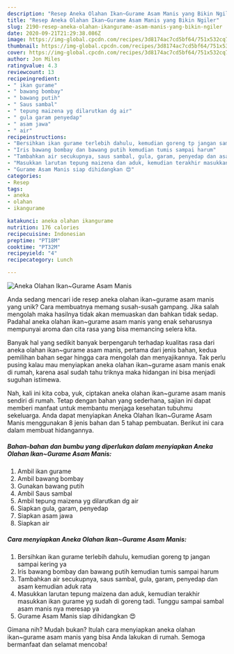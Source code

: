 ```yaml
---
description: "Resep Aneka Olahan Ikan~Gurame Asam Manis yang Bikin Ngiler"
title: "Resep Aneka Olahan Ikan~Gurame Asam Manis yang Bikin Ngiler"
slug: 2190-resep-aneka-olahan-ikangurame-asam-manis-yang-bikin-ngiler
date: 2020-09-21T21:29:38.086Z
image: https://img-global.cpcdn.com/recipes/3d8174ac7cd5bf64/751x532cq70/aneka-olahan-ikangurame-asam-manis-foto-resep-utama.jpg
thumbnail: https://img-global.cpcdn.com/recipes/3d8174ac7cd5bf64/751x532cq70/aneka-olahan-ikangurame-asam-manis-foto-resep-utama.jpg
cover: https://img-global.cpcdn.com/recipes/3d8174ac7cd5bf64/751x532cq70/aneka-olahan-ikangurame-asam-manis-foto-resep-utama.jpg
author: Jon Miles
ratingvalue: 4.3
reviewcount: 13
recipeingredient:
- " ikan gurame"
- " bawang bombay"
- " bawang putih"
- " Saus sambal"
- " tepung maizena yg dilarutkan dg air"
- " gula garam penyedap"
- " asam jawa"
- " air"
recipeinstructions:
- "Bersihkan ikan gurame terlebih dahulu, kemudian goreng tp jangan sampai kering ya"
- "Iris bawang bombay dan bawang putih kemudian tumis sampai harum"
- "Tambahkan air secukupnya, saus sambal, gula, garam, penyedap dan asam kemudian aduk rata"
- "Masukkan larutan tepung maizena dan aduk, kemudian terakhir masukkan ikan gurame yg sudah di goreng tadi. Tunggu sampai sambal asam manis nya meresap ya"
- "Gurame Asam Manis siap dihidangkan 😍"
categories:
- Resep
tags:
- aneka
- olahan
- ikangurame

katakunci: aneka olahan ikangurame 
nutrition: 176 calories
recipecuisine: Indonesian
preptime: "PT18M"
cooktime: "PT32M"
recipeyield: "4"
recipecategory: Lunch

---
```



![Aneka Olahan Ikan~Gurame Asam Manis](https://img-global.cpcdn.com/recipes/3d8174ac7cd5bf64/751x532cq70/aneka-olahan-ikangurame-asam-manis-foto-resep-utama.jpg)

Anda sedang mencari ide resep aneka olahan ikan~gurame asam manis yang unik? Cara membuatnya memang susah-susah gampang. Jika salah mengolah maka hasilnya tidak akan memuaskan dan bahkan tidak sedap. Padahal aneka olahan ikan~gurame asam manis yang enak seharusnya mempunyai aroma dan cita rasa yang bisa memancing selera kita.



Banyak hal yang sedikit banyak berpengaruh terhadap kualitas rasa dari aneka olahan ikan~gurame asam manis, pertama dari jenis bahan, kedua pemilihan bahan segar hingga cara mengolah dan menyajikannya. Tak perlu pusing kalau mau menyiapkan aneka olahan ikan~gurame asam manis enak di rumah, karena asal sudah tahu triknya maka hidangan ini bisa menjadi suguhan istimewa.


Nah, kali ini kita coba, yuk, ciptakan aneka olahan ikan~gurame asam manis sendiri di rumah. Tetap dengan bahan yang sederhana, sajian ini dapat memberi manfaat untuk membantu menjaga kesehatan tubuhmu sekeluarga. Anda dapat menyiapkan Aneka Olahan Ikan~Gurame Asam Manis menggunakan 8 jenis bahan dan 5 tahap pembuatan. Berikut ini cara dalam membuat hidangannya.

<!--inarticleads1-->

##### Bahan-bahan dan bumbu yang diperlukan dalam menyiapkan Aneka Olahan Ikan~Gurame Asam Manis:

1. Ambil  ikan gurame
1. Ambil  bawang bombay
1. Gunakan  bawang putih
1. Ambil  Saus sambal
1. Ambil  tepung maizena yg dilarutkan dg air
1. Siapkan  gula, garam, penyedap
1. Siapkan  asam jawa
1. Siapkan  air




<!--inarticleads2-->

##### Cara menyiapkan Aneka Olahan Ikan~Gurame Asam Manis:

1. Bersihkan ikan gurame terlebih dahulu, kemudian goreng tp jangan sampai kering ya
1. Iris bawang bombay dan bawang putih kemudian tumis sampai harum
1. Tambahkan air secukupnya, saus sambal, gula, garam, penyedap dan asam kemudian aduk rata
1. Masukkan larutan tepung maizena dan aduk, kemudian terakhir masukkan ikan gurame yg sudah di goreng tadi. Tunggu sampai sambal asam manis nya meresap ya
1. Gurame Asam Manis siap dihidangkan 😍




Gimana nih? Mudah bukan? Itulah cara menyiapkan aneka olahan ikan~gurame asam manis yang bisa Anda lakukan di rumah. Semoga bermanfaat dan selamat mencoba!
